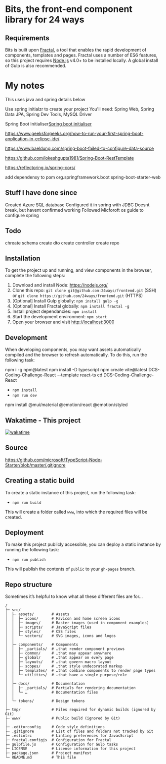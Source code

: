 # Bits, the front-end component library for 24 ways

## Requirements

Bits is built upon [Fractal](https://github.com/frctl/fractal), a tool that enables the rapid development of components, templates and pages. Fractal uses a number of ES6 features, so this project requires [Node.js](https://nodejs.org/) v4.0+ to be installed locally. A global install of Gulp is also recommended.

# My notes

This uses java and spring details below

Use spring initialzr to create your project
You'll need: Spring Web, Spring Data JPA, Spring Dev Tools, MySQL Driver

Spring Boot Initialiser[Spring boot initialiser](https://start.spring.io/#!type=maven-project&language=java&platformVersion=3.0.2&packaging=jar&jvmVersion=17&groupId=Backend-Application&artifactId=Spring-Backend&name=Spring-Backend&description=Demo%20project%20for%20Spring%20Boot&packageName=Backend-Application.Spring-Backend&dependencies=devtools,web,data-jpa,mysql,sqlserver)



https://www.geeksforgeeks.org/how-to-run-your-first-spring-boot-application-in-eclipse-ide/

https://www.baeldung.com/spring-boot-failed-to-configure-data-source

https://github.com/lokeshgupta1981/Spring-Boot-RestTemplate

https://reflectoring.io/spring-cors/

add dependenxy to pom
<dependency>
    <groupId>org.springframework.boot</groupId>
    <artifactId>spring-boot-starter-web</artifactId>
</dependency>

## Stuff I have done since

Created Azure SQL database
Configured it in spring with JDBC
Doesnt break, but havent confirmed working
Followed Micforoft os guide to configure spring

## Todo
chreate schema
create dto
create controller
create repo


## Installation

To get the project up and running, and view components in the browser, complete the following steps:

1. Download and install Node: <https://nodejs.org/>
2. Clone this repo: `git clone git@github.com:24ways/frontend.git` (SSH) or `git clone https://github.com/24ways/frontend.git` (HTTPS)
3. [Optional] Install Gulp globally: `npm install gulp -g`
4. [Optional] Install Fractal globally: `npm install fractal -g`
5. Install project dependancies: `npm install`
6. Start the development environment: `npm start`
7. Open your browser and visit <http://localhost:3000>

## Development

When developing components, you may want assets automatically compiled and the browser to refresh automatically. To do this, run the following task:

npm i -g npm@latest
npm install -D typescript
npm create vite@latest DCS-Coding-Challenge-React --template react-ts
cd DCS-Coding-Challenge-React

-   `npm install`
-   `npm run dev`

npm install @mui/material @emotion/react @emotion/styled

## Wakatime - This project

<a href="https://wakatime.com/badge/user/cee95ec9-130e-4f66-8097-0123d00e7dfd/project/e8e685f0-0dd8-436f-8b62-34c90b87562e"><img src="https://wakatime.com/badge/user/cee95ec9-130e-4f66-8097-0123d00e7dfd/project/e8e685f0-0dd8-436f-8b62-34c90b87562e.svg" alt="wakatime"></a>

## Source

https://github.com/microsoft/TypeScript-Node-Starter/blob/master/.gitignore

## Creating a static build

To create a static instance of this project, run the following task:

-   `npm run build`

This will create a folder called `www`, into which the required files will be created.

## Deployment

To make this project publicly accessible, you can deploy a static instance by running the following task:

-   `npm run publish`

This will publish the contents of `public` to your `gh-pages` branch.

## Repo structure

Sometimes it’s helpful to know what all these different files are for…

```
/
├─ src/
│  ├─ assets/        # Assets
│  │  ├─ icons/      # Favicon and home screen icons
│  │  ├─ images/     # Raster images (used in component examples)
│  │  ├─ scripts/    # JavaScript files
│  │  ├─ styles/     # CSS files
│  │  └─ vectors/    # SVG images, icons and logos
│  │
│  ├─ components/    # Components
│  │  ├─ _partials/  # …that render component previews
│  │  ├─ common/     # …that may appear anywhere
│  │  ├─ global/     # …that appear on every page
│  │  ├─ layouts/    # …that govern macro layout
│  │  ├─ scopes/     # …that style undecorated markup
│  │  ├─ templates/  # …that combine components to render page types
│  │  └─ utilities/  # …that have a single purpose/role
│  │
│  ├─ docs/          # Documentation
│  │  ├─ _partials/  # Partials for rendering documentation
│  │  └─ …           # Documentation files
│  │
│  └─ tokens/        # Design tokens
│
├─ tmp/              # Files required for dynamic builds (ignored by Git)
├─ www/              # Public build (ignored by Git)
│
├─ .editorconfig     # Code style definitions
├─ .gitignore        # List of files and folders not tracked by Git
├─ .eslintrc         # Linting preferences for JavasScript
├─ fractal.configjs  # Configuration for Fractal
├─ gulpfile.js       # Configuration for Gulp tasks
├─ LICENSE           # License information for this project
├─ package.json      # Project manifest
└─ README.md         # This file
```

